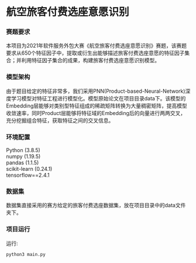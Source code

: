 # 航空旅客付费选座意愿识别
### 赛题要求
本项目为2021年软件服务外包大赛《航空旅客付费选座意愿识别》赛题，该赛题要求从650个特征因子中，提取或衍生出能够描述旅客付费选座意愿的特征因子集合；并利用特征因子集合的成果，构建旅客付费选座意愿识别模型。    

### 模型架构
由于题目给定的特征非常多，我们采用PNN(Product-based-Neural-Network)深度学习模型对特征工程进行模型化。模型原始论文在项目目录data下。该模型的Embedding层能够对类别型特征组成的稀疏矩阵转换为大量稠密矩阵，提高模型收敛速率，同时Product层能够将特征域的Embedding后的向量进行两两交叉，充分挖掘组合特征，获取特征之间的交叉信息。    

### 环境配置
Python (3.8.5)  
numpy (1.19.5)  
pandas (1.1.5)  
scikit-learn (0.24.1)  
tensorflow==2.4.1


### 数据集
数据集直接采用的赛方给定的旅客付费选座数据集，放在项目目录中的data文件夹下。  


### 项目运行
运行:
```
python3 main.py
```
